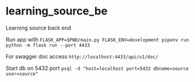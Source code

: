 # learning_source_be
Learning source back end

Run app with `FLASK_APP=$PWD/main.py FLASK_ENV=development pipenv run python -m flask run --port 4433`

For swagger doc access `http://localhost:4433/api/v1/doc/`

Start db on 5432 port `psql -d "host=localhost port=5432 dbname=source user=source"`
